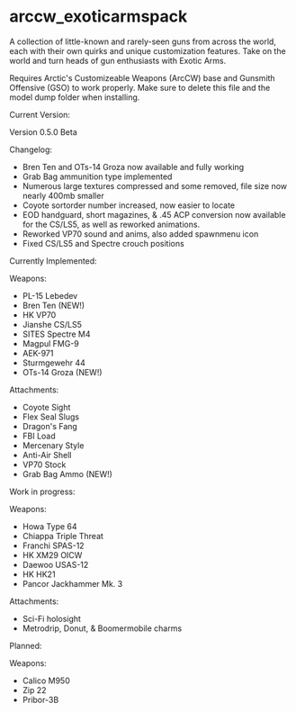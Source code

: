 # arccw_exoticarmspack
A collection of little-known and rarely-seen guns from across the world, each with their own quirks and unique customization features. 
Take on the world and turn heads of gun enthusiasts with Exotic Arms.

Requires Arctic's Customizeable Weapons (ArcCW) base and Gunsmith Offensive (GSO) to work properly.
Make sure to delete this file and the model dump folder when installing.


Current Version:

Version 0.5.0 Beta

Changelog:
- Bren Ten and OTs-14 Groza now available and fully working
- Grab Bag ammunition type implemented
- Numerous large textures compressed and some removed, file size now nearly 400mb smaller
- Coyote sortorder number increased, now easier to locate
- EOD handguard, short magazines, & .45 ACP conversion now available for the CS/LS5, as well as reworked animations.
- Reworked VP70 sound and anims, also added spawnmenu icon
- Fixed CS/LS5 and Spectre crouch positions




Currently Implemented:

Weapons:
- PL-15 Lebedev
- Bren Ten (NEW!)
- HK VP70
- Jianshe CS/LS5
- SITES Spectre M4
- Magpul FMG-9
- AEK-971
- Sturmgewehr 44
- OTs-14 Groza (NEW!)

Attachments:
- Coyote Sight 
- Flex Seal Slugs
- Dragon's Fang
- FBI Load
- Mercenary Style
- Anti-Air Shell
- VP70 Stock
- Grab Bag Ammo (NEW!)





Work in progress:

Weapons:
- Howa Type 64
- Chiappa Triple Threat
- Franchi SPAS-12 
- HK XM29 OICW
- Daewoo USAS-12
- HK HK21 
- Pancor Jackhammer Mk. 3

Attachments:
- Sci-Fi holosight
- Metrodrip, Donut, & Boomermobile charms





Planned:

Weapons:
- Calico M950
- Zip 22
- Pribor-3B